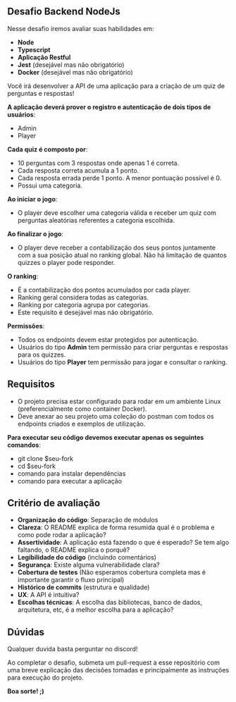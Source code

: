 ## Desafio Backend NodeJs

Nesse desafio iremos avaliar suas habilidades em:

* **Node**
* **Typescript**
* **Aplicação Restful**
* **Jest** (desejável mas não obrigatório)
* **Docker** (desejável mas não obrigatório)

Você irá desenvolver a API de uma aplicação para a criação de um quiz de perguntas e respostas!

**A aplicação deverá prover o registro e autenticação de dois tipos de usuários**:

* Admin
* Player

**Cada quiz é composto por**:

* 10 perguntas com 3 respostas onde apenas 1 é correta.
* Cada resposta correta acumula a 1 ponto.
* Cada resposta errada perde 1 ponto. A menor pontuação possível é 0.
* Possui uma categoria.

**Ao iniciar o jogo**:

* O player deve escolher uma categoria válida e receber um quiz com perguntas aleatórias referentes a categoria escolhida.

**Ao finalizar o jogo**:

* O player deve receber a contabilização dos seus pontos juntamente com a sua posição atual no ranking global. Não há limitação de quantos quizzes o player pode responder.

**O ranking**:

* É a contabilização dos pontos acumulados por cada player.
* Ranking geral considera todas as categorias.
* Ranking por categoria agrupa por categorias.
* Este requisito é desejável mas não obrigatório.

**Permissões**:

* Todos os endpoints devem estar protegidos por autenticação.
* Usuários do tipo **Admin** tem permissão para criar perguntas e respostas para os quizzes.
* Usuários do tipo **Player** tem permissão para jogar e consultar o ranking.

## Requisitos

* O projeto precisa estar configurado para rodar em um ambiente Linux (preferencialmente como container Docker).
* Deve anexar ao seu projeto uma coleção do postman com todos os endpoints criados e exemplos de utilização.

**Para executar seu código devemos executar apenas os seguintes comandos**:

* git clone $seu-fork
* cd $seu-fork
* comando para instalar dependências
* comando para executar a aplicação

## Critério de avaliação

* **Organização do código**: Separação de módulos
* **Clareza**: O README explica de forma resumida qual é o problema e como pode rodar a aplicação?
* **Assertividade**: A aplicação está fazendo o que é esperado? Se tem algo faltando, o README explica o porquê?
* **Legibilidade do código** (incluindo comentários)
* **Segurança**: Existe alguma vulnerabilidade clara?
* **Cobertura de testes** (Não esperamos cobertura completa mas é importante garantir o fluxo principal)
* **Histórico de commits** (estrutura e qualidade)
* **UX**: A API é intuitiva?
* **Escolhas técnicas**: A escolha das bibliotecas, banco de dados, arquitetura, etc, é a melhor escolha para a aplicação?

## Dúvidas

Qualquer duvida basta perguntar no discord!

Ao completar o desafio, submeta um pull-request a esse repositório com uma breve explicação das decisões tomadas e principalmente as instruções para execução do projeto.

**Boa sorte! ;)**
